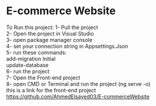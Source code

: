 # E-commerce Website

To Run this project:
1- Pull the project  
2- Open the project in Visual Studio  
3- open package manager console  
4- set your connection string in Appsettings.Json  
5- run these commands:  
add-migration Initial  
update-database  
6- run the project  
7- Open the Front-end project  
8- open CMD or Terminal and run the project (ng serve -o)  
this is a link for the front-end project  
https://github.com/AhmedElsayed03/E-commerceWebsite  
